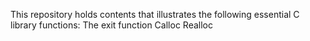 This repository holds contents that illustrates the following essential C library functions:
The exit function
Calloc
Realloc
